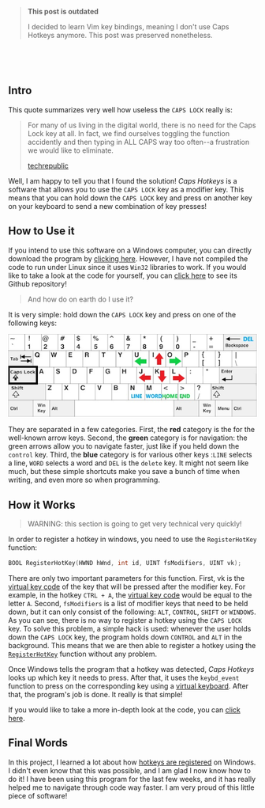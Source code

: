 > **This post is outdated**
>
> I decided to learn Vim key bindings, meaning I don't use Caps Hotkeys anymore. This post was preserved nonetheless.

&nbsp;

&nbsp;

## Intro

This quote summarizes very well how useless the `CAPS LOCK` really is:

> For many of us living in the digital world, there is no need for the Caps Lock key at all. In fact, we find ourselves toggling the function accidently and then typing in ALL CAPS way too often--a frustration we would like to eliminate.
>
> [techrepublic](https://www.google.com/amp/s/www.techrepublic.com/google-amp/article/how-to-remap-the-caps-lock-key-and-avoid-future-frustration/)

Well, I am happy to tell you that I found the solution! _Caps Hotkeys_ is a software that allows you to use the `CAPS LOCK` key as a modifier key. This means that you can hold down the `CAPS LOCK` key and press on another key on your keyboard to send a new combination of key presses!

## How to Use it

If you intend to use this software on a Windows computer, you can directly download the program by [clicking here](./Caps%20Hotkeys.exe). However, I have not compiled the code to run under Linux since it uses `Win32` libraries to work. If you would like to take a look at the code for yourself, you can [click here](https://github.com/Bricktech2000/Caps-Hotkeys-V2) to see its Github repository!

> And how do on earth do I use it?

It is very simple: hold down the `CAPS LOCK` key and press on one of the following keys:

![hotkey pattern on keyboard](./keyboard.jpg)

They are separated in a few categories. First, the **red** category is the for the well-known arrow keys. Second, the **green** category is for navigation: the green arrows allow you to navigate faster, just like if you held down the `control` key. Third, the **blue** category is for various other keys :`LINE` selects a line, `WORD` selects a word and `DEL` is the `delete` key. It might not seem like much, but these simple shortcuts make you save a bunch of time when writing, and even more so when programming.

## How it Works

> WARNING: this section is going to get very technical very quickly!

In order to register a hotkey in windows, you need to use the `RegisterHotKey` function:

```C++
BOOL RegisterHotKey(HWND hWnd, int id, UINT fsModifiers, UINT vk);
```

There are only two important parameters for this function. First, vk is the [virtual key code](https://docs.microsoft.com/en-us/windows/win32/inputdev/virtual-key-codes) of the key that will be pressed after the modifier key. For example, in the hotkey `CTRL + A`, the [virtual key code](https://docs.microsoft.com/en-us/windows/win32/inputdev/virtual-key-codes) would be equal to the letter `A`. Second, `fsModifiers` is a list of modifier keys that need to be held down, but it can only consist of the following: `ALT`, `CONTROL`, `SHIFT` or `WINDOWS`. As you can see, there is no way to register a hotkey using the `CAPS LOCK` key. To solve this problem, a simple hack is used: whenever the user holds down the `CAPS LOCK` key, the program holds down `CONTROL` and `ALT` in the background. This means that we are then able to register a hotkey using the [`RegisterHotKey`](https://docs.microsoft.com/en-us/windows/win32/api/winuser/nf-winuser-registerhotkey) function without any problem.

Once Windows tells the program that a hotkey was detected, _Caps Hotkeys_ looks up which key it needs to press. After that, it uses the `keybd_event` function to press on the corresponding key using a [virtual keyboard](https://en.wikipedia.org/wiki/Virtual_keyboard#:~:text=A%20virtual%20keyboard%20is%20a,in%20virtual%20or%20augmented%20reality). After that, the program's job is done. It really is that simple!

If you would like to take a more in-depth look at the code, you can [click here](https://github.com/Bricktech2000/Caps-Hotkeys-V2).

## Final Words

In this project, I learned a lot about how [hotkeys are registered](https://docs.microsoft.com/en-us/windows/win32/api/winuser/nf-winuser-registerhotkey) on Windows. I didn't even know that this was possible, and I am glad I now know how to do it! I have been using this program for the last few weeks, and it has really helped me to navigate through code way faster. I am very proud of this little piece of software!
